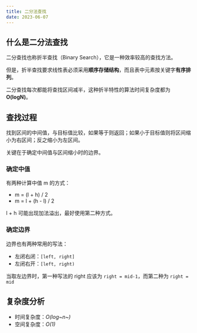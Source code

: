 ```yaml
---
title: 二分法查找
date: 2023-06-07
---
```


## 什么是二分法查找

二分查找也称折半查找（Binary Search），它是一种效率较高的查找方法。

但是，折半查找要求线性表必须采用**顺序存储结构**，而且表中元素按关键字**有序排列**。

二分查找每次都能将查找区间减半，这种折半特性的算法时间复杂度都为 **O(logN)**。

## 查找过程

找到区间的中间值，与目标值比较，如果等于则返回；如果小于目标值则将区间缩小为右区间；反之缩小为左区间。

关键在于确定中间值与区间缩小时的边界。

### 确定中值

有两种计算中值 m 的方式：

- m = (l + h) / 2
- m = l + (h - l) / 2

l + h 可能出现加法溢出，最好使用第二种方式。

### 确定边界

边界也有两种常用的写法：

- 左闭右闭：`[left, right]`
- 左闭右开：`[left, right)`

当取左边界时，第一种写法的 right 应该为 `right = mid-1`，而第二种为 `right = mid`

## 复杂度分析

- 时间复杂度：*O(log~n~)*
- 空间复杂度：*O(1)*
